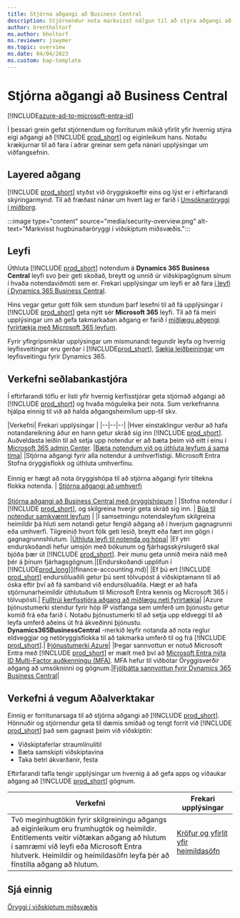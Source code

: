 ```yaml
---
title: Stjórna aðgangi að Business Central
description: Stjórnendur nota markvisst nálgun til að stýra aðgangi að miðborg og getu fyrirtækja.
author: brentholtorf
ms.author: bholtorf
ms.reviewer: jswymer
ms.topic: overview
ms.date: 04/04/2023
ms.custom: bap-template
---
```


# Stjórna aðgangi að Business Central

[!INCLUDE[azure-ad-to-microsoft-entra-id](~/../shared-content/shared/azure-ad-to-microsoft-entra-id.md)]

Í þessari grein gefst stjórnendum og forriturum mikið yfirlit yfir hvernig stýra eigi aðgangi að  [!INCLUDE [prod_short](includes/prod_short.md)]  og eiginleikum hans. Notaðu krækjurnar til að fara í aðrar greinar sem gefa nánari upplýsingar um viðfangsefnin.

## Layered aðgang

[!INCLUDE [prod_short](includes/prod_short.md)] styðst við öryggiskoeftir eins og lýst er í eftirfarandi skýringarmynd. Til að fræðast nánar um hvert lag er farið í  [Umsóknaröryggi í miðborg](/dynamics365/business-central/dev-itpro/security/security-application).

:::image type="content" source="media/security-overview.png" alt-text="Markvisst hugbúnaðaröryggi í viðskiptum miðsvæðis.":::

## Leyfi

Úthluta  [!INCLUDE [prod_short](includes/prod_short.md)]  notendum á  **Dynamics 365 Business Central**  leyfi svo þeir geti skoðað, breytt og unnið úr viðskipagögnum sínum í hvaða notendaviðmóti sem er. Frekari upplýsingar um leyfi er að fara  [í leyfi í Dynamics 365 Business Central](/dynamics365/business-central/dev-itpro/deployment/licensing).

Hins vegar getur gott fólk sem stundum þarf lesefni til að fá upplýsingar í  [!INCLUDE [prod_short](includes/prod_short.md)]  geta nýtt sér  **Microsoft 365**  leyfi. Til að fá meiri upplýsingar um að gefa takmarkaðan aðgang er farið í  [miðlægu aðgengi fyrirtækja með  Microsoft 365  leyfum](admin-access-with-m365-license.md).

Fyrir yfirgripsmiklar upplýsingar um mismunandi tegundir leyfa og hvernig leyfisveitingar eru gerðar í  [!INCLUDE[prod_short](includes/prod_short.md)],  [Sækja leiðbeiningar](https://go.microsoft.com/fwlink/?LinkId=866544) um leyfisveitingu fyrir Dynamics 365.

## Verkefni seðlabankastjóra

Í eftirfarandi töflu er listi yfir hvernig kerfisstjórar geta stjórnað aðgangi að  [!INCLUDE [prod_short](includes/prod_short.md)]  og hvaða möguleika þeir nota. Sum verkefnanna hjálpa einnig til við að halda aðgangsheimilum upp-til skv.

|Verkefni| Frekari upplýsingar |
|--|--|--|
|Hver einstaklingur verður að hafa notandareikning áður en hann getur skráð sig inn [!INCLUDE [prod_short](includes/prod_short.md)]. Auðveldasta leiðin til að setja upp notendur er að bæta þeim við eitt í einu í  [Microsoft 365  admin Center](https://go.microsoft.com/fwlink/p/?linkid=2024339). |[Bæta notendum við og úthluta leyfum á sama tíma](/microsoft-365/admin/add-users/add-users)|
|Stjórna aðgangi fyrir alla notendur á umhverfistigi.  Microsoft Entra Stofna öryggisflokk og úthluta umhverfinu.<br><br> Einnig er hægt að nota öryggishópa til að stjórna aðgangi fyrir tiltekna flokka notenda. | [Stjórna aðgangi að umhverfi](/dynamics365/business-central/dev-itpro/administration/tenant-admin-center-manage-access)<br><br>[Stjórna aðgangi að Business Central með öryggishópum](ui-security-groups.md) |
|Stofna notendur í  [!INCLUDE [prod_short](includes/prod_short.md)], og skilgreina hverjir geta skráð sig inn. | [Búa til notendur samkvæmt leyfum](ui-how-users-permissions.md) |
|Í samsetningu notendaleyfum skilgreina heimildir þá hluti sem notandi getur fengið aðgang að í hverjum gagnagrunni eða umhverfi. Tilgreinið hvort fólk geti lesið, breytt eða fært inn gögn í gagnagrunnshlutum. |[Úthluta leyfi til notenda og hópa](ui-define-granular-permissions.md)|
|Ef ytri endurskoðandi hefur umsjón með bókunum og fjárhagsskýrslugerð skal bjóða þær út [!INCLUDE [prod_short](includes/prod_short.md)]. Þeir munu geta unnið meira náið með þér á þínum fjárhagsgögnum.|[Endurskoðandi upplifun í [!INCLUDE[prod_long](includes/prod_long.md)]](finance-accounting.md)|
|Ef þú ert  [!INCLUDE [prod_short](includes/prod_short.md)]  endursöluaðili getur þú sent tölvupóst á viðskiptamann til að óska eftir því að fá samband við endursöluaðila. Hægt er að hafa stjórnunarheimildir úthlutuðum til  Microsoft Entra  kennis og  Microsoft 365  í tölvupósti.| [Fulltrúi kerfisstjóra aðgang að miðlægu neti fyrirtækja](/dynamics365/business-central/dev-itpro/administration/delegated-admin)|
|Azure þjónustumerki stendur fyrir hóp IP vistfanga sem umferð um þjónustu getur komið frá eða farið í. Notaðu þjónustumerki til að setja upp eldveggi til að leyfa umferð aðeins út frá ákveðinni þjónustu.  **Dynamics365BusinessCentral**  -merkið leyfir notanda að nota reglur eldveggjar og netöryggisflokka til að takmarka umferð til og frá [!INCLUDE [prod_short](includes/prod_short.md)].| [Þjónustumerki Azure](/dynamics365/business-central/dev-itpro/security/security-service-tags)|
|Þegar sannvottun er notuð  Microsoft Entra  með  [!INCLUDE [prod_short](includes/prod_short.md)] er mælt með því að  [Microsoft Entra  nýta ID Multi-Factor auðkenningu (MFA)](/azure/active-directory/authentication/concept-mfa-howitworks). MFA hefur til viðbótar Öryggisverðir aðgang að umsókninni og gögnum.|[Fjölþátta sannvottun fyrir Dynamics 365 Business Central](/dynamics365/business-central/dev-itpro/security/multifactor-authentication)|

## Verkefni á vegum Aðalverktakar

Einnig er forritunarsaga til að stjórna aðgangi að [!INCLUDE [prod_short](includes/prod_short.md)]. Hönnuðir og stjórnendur geta til dæmis smíðað og tengt forrit við  [!INCLUDE [prod_short](includes/prod_short.md)]  það sem gagnast þeim við viðskiptin:  

* Viðskiptaferlar straumlínulítil
* Bæta samskipti viðskiptavina
* Taka betri ákvarðanir, festa

Eftirfarandi tafla tengir upplýsingar um hvernig á að gefa apps og viðaukar aðgang að  [!INCLUDE [prod_short](includes/prod_short.md)]  gögnum.

| Verkefni | Frekari upplýsingar |
|--|--|
|Tvö meginhugtökin fyrir skilgreiningu aðgangs að eiginleikum eru frumhugtök og heimildir. Entitlements veitir víðtækan aðgang að hlutum í samræmi við leyfi eða  Microsoft Entra  hlutverk. Heimildir og heimildasöfn leyfa þér að fínstilla aðgang að hlutum. |[Kröfur og yfirlit yfir heimildasöfn](/dynamics365/business-central/dev-itpro/developer/devenv-entitlements-and-permissionsets-overview)|

## Sjá einnig

[Öryggi í viðskiptum miðsvæðis](/dynamics365/business-central/dev-itpro/security/security-and-protection)
